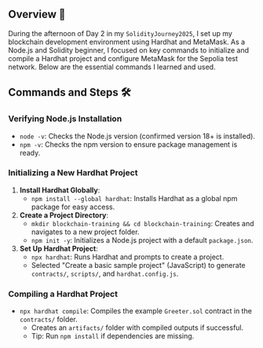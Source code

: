 ## Overview 📝

During the afternoon of Day 2 in my `SolidityJourney2025`, I set up my blockchain development environment using Hardhat and MetaMask. As a Node.js and Solidity beginner, I focused on key commands to initialize and compile a Hardhat project and configure MetaMask for the Sepolia test network. Below are the essential commands I learned and used.

## Commands and Steps 🛠️

### Verifying Node.js Installation

- `node -v`: Checks the Node.js version (confirmed version 18+ is installed).
- `npm -v`: Checks the npm version to ensure package management is ready.

### Initializing a New Hardhat Project

1. **Install Hardhat Globally**:
   - `npm install --global hardhat`: Installs Hardhat as a global npm package for easy access.
2. **Create a Project Directory**:
   - `mkdir blockchain-training && cd blockchain-training`: Creates and navigates to a new project folder.
   - `npm init -y`: Initializes a Node.js project with a default `package.json`.
3. **Set Up Hardhat Project**:
   - `npx hardhat`: Runs Hardhat and prompts to create a project.
   - Selected "Create a basic sample project" (JavaScript) to generate `contracts/`, `scripts/`, and `hardhat.config.js`.

### Compiling a Hardhat Project

- `npx hardhat compile`: Compiles the example `Greeter.sol` contract in the `contracts/` folder.
  - Creates an `artifacts/` folder with compiled outputs if successful.
  - Tip: Run `npm install` if dependencies are missing.
